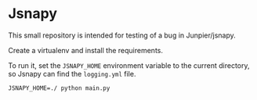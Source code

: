 Jsnapy
========

This small repository is intended for testing of a bug in Junpier/jsnapy.

Create a virtualenv and install the requirements.

To run it, set the `JSNAPY_HOME` environment variable to the current directory, so Jsnapy can find the `logging.yml` file.

```shell script
JSNAPY_HOME=./ python main.py
```
